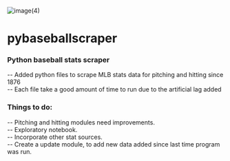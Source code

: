 ![image(4)](https://github.com/craigtfalkner/pybaseballscraper/assets/8582095/9c41eab8-5cc3-49dc-bcee-a556ee69ba7b)

# pybaseballscraper
### Python baseball stats scraper

-- Added python files to scrape MLB stats data for pitching and hitting since 1876  
-- Each file take a good amount of time to run due to the artificial lag added  


### Things to do:
-- Pitching and hitting modules need improvements.  
-- Exploratory notebook.  
-- Incorporate other stat sources.  
-- Create a update module, to add new data added since last time program was run.   
